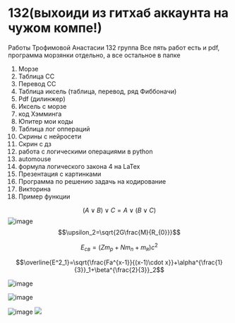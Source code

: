 # 132(выхоиди из гитхаб аккаунта на чужом компе!)
Работы Трофимовой Анастасии 132 группа
Все пять работ есть и pdf, программа морзянки отдельно, а все остальное в папке
 1. Морзе
 2. Таблица СС
 3. Перевод СС
 4. Таблица иксель (таблица, перевод, ряд Фиббоначи)
 5. Pdf (дилинжер)
 6. Иксель с морзе
 7. код Хэмминга 
 8. Юпитер мои коды
 9. Таблица лог оппераций 
 10. Скрины с нейросети 
 11. Скрин с дз
 12. работа с логическими операциями в python
 13. automouse
 14. формула логического закона 4 на LaTex
 15. Презентация с картинками
 16. Программа по решению задачь на кодирование 
 17. Викторина 
 18. Пример функции 

 $$(A\vee B) \vee C= A \vee (B \vee C)$$
![image](https://user-images.githubusercontent.com/114457110/200458314-38c90154-96e8-4ef6-8352-3280d19e79af.png)
$$\upsilon_2=\sqrt{2G\frac{M}{R_{0}}}$$

$$E_{св}=(Zm_p+Nm_n+m_я)c^2$$

$$\overline{E^2_1}=\sqrt{\frac{Fa^{x-1}}{(x-1)\cdot x}}+\alpha^{\frac{1}{3}}_1+\beta^{\frac{2}{3}}_2$$

![image](https://user-images.githubusercontent.com/114457110/200717165-08c22797-0a7b-42fe-a39d-932c8dd2d5c7.png)

![image](https://user-images.githubusercontent.com/114457110/200717293-d4390a39-7779-4188-97a9-00ff8cf675ed.png)

![image](https://user-images.githubusercontent.com/114457110/200723566-4e70067a-4574-4bd0-8424-905a8f87648a.png)
[![](https://mermaid.ink/img/pako:eNplj7EKwkAMhl8lZO4i4nKzoEunrl1CL2ps71KuOUoR392zKihmCvl-_o_csFPP6PCqOUVe2ghlTGxgqBeYNfUSz-DpTSbuTDTCQcEUBulkCS8CUFPPYEwOdg5q_pxLNI-TkaTJwfab7HUVONg8rxUcGf4sFw3fTV7n-On6sTRiK3wrsMLAKZD48tvtGWrRLly60JXV84nyYC228V6ilE2bJXboLGWuMI-ejPdC50QB3YmGie8P6A5dFQ?type=png)](https://mermaid.live/edit#pako:eNplj7EKwkAMhl8lZO4i4nKzoEunrl1CL2ps71KuOUoR392zKihmCvl-_o_csFPP6PCqOUVe2ghlTGxgqBeYNfUSz-DpTSbuTDTCQcEUBulkCS8CUFPPYEwOdg5q_pxLNI-TkaTJwfab7HUVONg8rxUcGf4sFw3fTV7n-On6sTRiK3wrsMLAKZD48tvtGWrRLly60JXV84nyYC228V6ilE2bJXboLGWuMI-ejPdC50QB3YmGie8P6A5dFQ)
